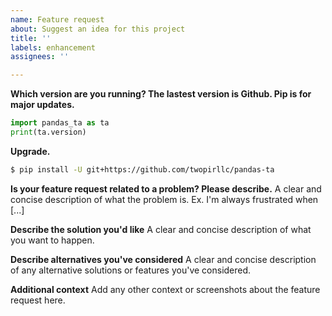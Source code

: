 ```yaml
---
name: Feature request
about: Suggest an idea for this project
title: ''
labels: enhancement
assignees: ''

---
```


**Which version are you running? The lastest version is Github. Pip is for major updates.**
```python
import pandas_ta as ta
print(ta.version)
```

**Upgrade.**
```sh
$ pip install -U git+https://github.com/twopirllc/pandas-ta
```

**Is your feature request related to a problem? Please describe.**
A clear and concise description of what the problem is. Ex. I'm always frustrated when [...]

**Describe the solution you'd like**
A clear and concise description of what you want to happen.

**Describe alternatives you've considered**
A clear and concise description of any alternative solutions or features you've considered.

**Additional context**
Add any other context or screenshots about the feature request here.
